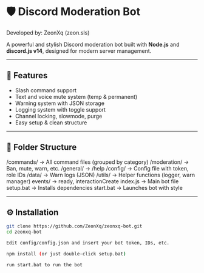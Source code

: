 # 🛡️ Discord Moderation Bot
Developed by: ZeonXq (zeon.sls)

A powerful and stylish Discord moderation bot built with **Node.js** and **discord.js v14**, designed for modern server management.

---

## 🚀 Features
- Slash command support
- Text and voice mute system (temp & permanent)
- Warning system with JSON storage
- Logging system with toggle support
- Channel locking, slowmode, purge
- Easy setup & clean structure

---

## 📁 Folder Structure
/commands/ → All command files (grouped by category)
/moderation/ → Ban, mute, warn, etc.
/general/ → /help
/config/ → Config file with token, role IDs
/data/ → Warn logs (JSON)
/utils/ → Helper functions (logger, warn manager)
events/ → ready, interactionCreate
index.js → Main bot file
setup.bat → Installs dependencies
start.bat → Launches bot with style

---

## ⚙️ Installation

```bash
git clone https://github.com/ZeonXq/zeonxq-bot.git
cd zeonxq-bot

Edit config/config.json and insert your bot token, IDs, etc.

npm install (or just double-click setup.bat)

run start.bat to run the bot


